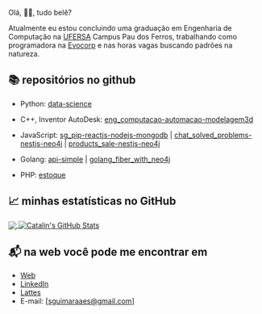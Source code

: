Olá, 👋🏻, tudo belê?

Atualmente eu estou concluindo uma graduação em Engenharia de Computação na [UFERSA](https://ufersa.edu.br/) Campus Pau dos Ferros, trabalhando como programadora na [Evocorp](https://www.evocorp.com.br/) e nas horas vagas buscando padrões na natureza.

## :books: repositórios no github
- Python:   [data-science](https://github.com/guimaraaes/data-science)

- C++, Inventor AutoDesk:   [eng_computacao-automacao-modelagem3d](https://github.com/guimaraaes/eng_computacao-automacao-modelagem3d)

- JavaScript:   [sg_pip-reactjs-nodejs-mongodb](https://github.com/guimaraaes/sg_pip-reactjs-nodejs-mongodb) | [chat_solved_problems-nestjs-neo4j](https://github.com/guimaraaes/chat_solved_problems-nestjs-neo4j) | [products_sale-nestjs-neo4j](https://github.com/guimaraaes/products_sale-nestjs-neo4j)
  
- Golang:  [api-simple](https://github.com/guimaraaes/api-simple) | [golang_fiber_with_neo4j](https://github.com/guimaraaes/golang_fiber_with_neo4j)

- PHP:  [estoque](https://github.com/guimaraaes/estoque)



## &#x1f4c8; minhas estatísticas no GitHub

<a href="https://github.com/guimaraaes/guimaraaes">
  <img align="center" src="https://github-readme-stats.vercel.app/api/top-langs/?username=guimaraaes&hide=java,html&title_color=ffffff&text_color=c9cacc&icon_color=2bbc8a&bg_color=1d1f21" />
</a>


<a href="https://github.com/guimaraaes/guimaraaes">
  <img align="center" src="https://github-readme-stats.vercel.app/api?username=guimaraaes&show_icons=true&line_height=27&count_private=true&title_color=ffffff&text_color=c9cacc&icon_color=2bbc8a&bg_color=1d1f21" alt="Catalin's GitHub Stats" />
</a>


## 📬 na web você pode me encontrar em

- [Web](https://guimaraaes.github.io/guimaraaes/)
- [LinkedIn](linkedin.com/in/sara-guimar%C3%A3es-aa2382155/)
- [Lattes](lattes.cnpq.br/7082901769077209)
- E-mail: [sguimaraaes@gmail.com]
